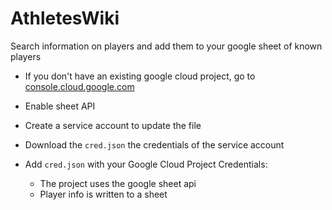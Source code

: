 # AthletesWiki
Search information on players and add them to your google sheet of known players
- If you don't have an existing google cloud project, go to [console.cloud.google.com](console.cloud.google.com)
- Enable sheet API
- Create a service account to update the file
- Download the ```cred.json``` the credentials of the service account

- Add ```cred.json``` with your Google Cloud Project Credentials:
    - The project uses the google sheet api
    - Player info is written to a sheet

